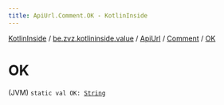 ```yaml
---
title: ApiUrl.Comment.OK - KotlinInside
---
```


[KotlinInside](../../../index.html) / [be.zvz.kotlininside.value](../../index.html) / [ApiUrl](../index.html) / [Comment](index.html) / [OK](./-o-k.html)

# OK

(JVM) `static val OK: `[`String`](https://kotlinlang.org/api/latest/jvm/stdlib/kotlin/-string/index.html)